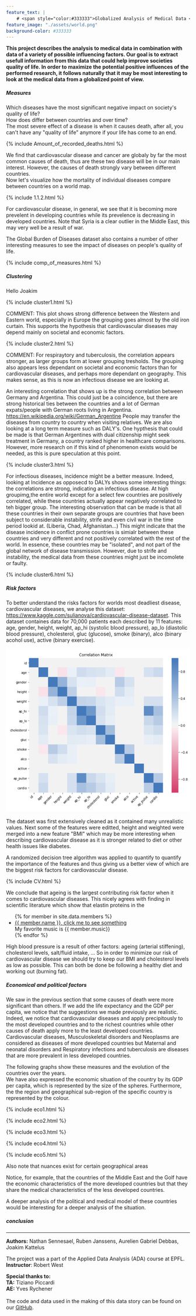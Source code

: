 ```yaml
---
feature_text: |
    # <span style="color:#333333">Globalized Analysis of Medical Data </span> 
feature_image: "./assets/world.png"
background-color: #333333
---
```


__This project describes the analysis to medical data in combination with data of a variety of possible influencing factors. Our goal is to extract usefull information from this data that could help improve societies quality of life. In order to maximize the potential positive influences of the performed research, it follows naturally that it may be most interesting to look at the medical data from a globalized point of view.__

##### Measures

Which diseases have the most significant negative impact on society's quality of life? <br> How does differ between countries and over time? <br>
The most severe effect of a disease is when it causes death, after all, you can't have any "quality of life" anymore if your life has come to an end. <br>

{% include Amount_of_recorded_deaths.html %}

We find that cardiovascular disease and cancer are globaly by far the most common causes of death, thus are these two disease will be in our main interest. However, the causes of death strongly vary between different countries. <br>
Now let's visualize how the mortality of individual diseases compare between countries on a world map.

{% include 1.1.2.html %}

For cardiovascular disease, in general, we see that it is becoming more prevelent in developing countries while its prevelence is decreasing in developed countries. Note that Syria is a clear outlier in the Middle East, this may very well be a result of war.

The Global Burden of Diseases dataset also contains a number of other interesting measures to see the impact of diseases on people's quality of life.

{% include comp_of_measures.html %}

##### Clustering

Hello Joakim

{% include cluster1.html %}

COMMENT: This plot shows strong difference between the Western and Eastern world, especially in Europe the grouping goes almost by the old iron curtain. This supports the hypothesis that cardiovascular diseases may depend mainly on societal and economic factors.

{% include cluster2.html %}

COMMENT: For respiraytory and tuberculosis, the correlation appears stronger, as larger groups form at lower grouping tresholds. The grouping also appears less dependant on societal and economic factors than for cardiovascular diseases, and perhaps more dependant on geography. This makes sense, as this is now an infectious disease we are looking at.

An interesting correlation that shows up is the strong correlation between Germany and Argentina. This could just be a coincidence, but there are strong historical ties between the countries and a lot of German expats/people with German roots living in Argentina. https://en.wikipedia.org/wiki/German_Argentine People may transfer the diseases from country to country when visiting relatives. We are also looking at a long term measure such as DALY's. One hypthesis that could be made is that German Argentines with dual citizenship might seek treatment in Germany, a country ranked higher in healthcare comparisons. However, more research on if this kind of phenomenon exists would be needed, as this is pure speculation at this point.

{% include cluster3.html %}

For infectious diseases, incidence might be a better measure. Indeed, looking at Incidence as opposecd to DALYs shows some interesting things: the correlations are strong, indicating an infectious disease. At high groupimg,the entire world except for a select few countries are positively correlated, while these countries actually appear negatively correlated to teh bigger group. The interesting observation that can be made is that all these countries in their own separate groups are countries that have been subject to considerable instability, strife and even civil war in the time period lookid at. (Liberia, Chad, Afghanistan...) This might indicate that the disease incidence in conflict prone countries is simialr between these countries and very different and not positively correlated with the rest of the world. In essence, these countries may be "isolated", and not part of the global network of disease transmission. However, due to strife and instability, the medical data from these countries might just be incomolete or faulty.

{% include cluster6.html %}



##### Risk factors

To better understand the risks factors for worlds most deadliest disease, cardiovascular diseases, we analyse this dataset: https://www.kaggle.com/sulianova/cardiovascular-disease-dataset. This dataset containes data for 70,000 patients each described by 11 features: <br> age, gender, height, weight, ap_hi (systolic blood pressure), ap_lo (diastolic blood pressure), cholesterol, gluc (glucose), smoke (binary), alco (binary acohol use), active (binary exercise). 

<p align="center">
<img src="assets/correlation.png" width="600px" >
</p>

The dataset was first extensively cleaned as it contained many unrealistic values. Next some of the features were editted, height and weighted were merged into a new feature "BMI" which may be more interesting when describing cardiovascular disease as it is stronger related to diet or other health issues like diabetes.

A randomized decision tree algorithm was applied to quantify to quantify the importance of the features and thus giving us a better view of which are the biggest risk factors for cardiovascular disease.

{% include CV.html %}

We conclude that ageing is the largest contributing risk factor when it comes to cardiovascular diseases. This nicely agrees with finding in scientific literature which show that elastin proteins in the 

<ul>
  {% for member in site.data.members %}
    <li>
      <a href="#" class="show-message">
        {{ member.name }}, click me to see something
      </a>
      <div class="modal hide"> My favorite music is {{ member.music}}</div>
    </li>
  {% endfor %}
</ul>

High blood pressure is a result of other factors: ageing (arterial stiffening), cholesterol levels, salt/fluid intake, ...
So in order to minimize our risk of cardiovascular disease we should try to keep our BMI and cholesterol levels as low as possible.
This can both be done be following a healthy diet and working out (burning fat).


##### Economical and political factors


We saw in the previous section that some causes of death were more significant than others. 
If we add the life expectancy and the GDP per capita, we notice that the suggestions we made previously are realistic. <br>
Indeed, we notice that cardiovascular diseases and apply precipitously to the most developed countries and to the richest countries while other causes of death apply more to the least developed countries. <br>
Cardiovascular diseases, Musculoskeletal disorders and Neoplasms are considered as diseases of more developed countries but  Maternal and neonatal disorders and Respiratory infections and tuberculosis are diseases that are more prevalent in less developed countries. <br> 

The following graphs show these measures and the evolution of the countries over the years. <br>
We have also expressed the economic situation of the country by its GDP per capita, which is represented by the size of the spheres. Furthermore, the the region and geographical sub-region of the specific country is represented by the colour.

{% include eco1.html %}

{% include eco2.html %}

{% include eco3.html %}

{% include eco4.html %} 

{% include eco5.html %}

Also note that nuances exist for certain geographical areas 

Notice, for example, that the countries of the Middle East and the Golf have the economic characteristics of the more developed countries but that they share the medical characteristics of the less developed countries. 

A deeper analysis of the political and medical model of these countries would be interesting for a deeper analysis of the situation. 


##### conclusion




---
__Authors:__ Nathan Sennesael, Ruben Janssens, Aurelien Gabriel Debbas, Joakim Kattelus

The project was a part of the Applied Data Analysis (ADA) course at EPFL. <br>
__Instructor__: Robert West

__Special thanks to:__ <br>
__TA:__ Tiziano Piccardi<br>
__AE:__ Yves Rychener<br>
 <br>
The code and data used in the making of this data story can be found on our [GitHub](https://github.com/Senneschal/Data_Science_Alliance).
